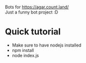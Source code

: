 Bots for https://agar.count.land/
<br>
Just a funny bot project :D

# Quick tutorial
- Make sure to have nodejs installed
- npm install
- node index.js
